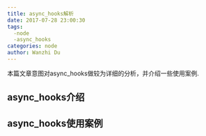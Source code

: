 ```yaml
---
title: async_hooks解析
date: 2017-07-28 23:00:30
tags:
  -node
  -async_hooks
categories: node
author: Wanzhi Du
---
```


本篇文章意图对async_hooks做较为详细的分析，并介绍一些使用案例.

## async_hooks介绍

## async_hooks使用案例